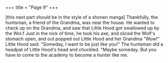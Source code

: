+++
title = "Page 9"
+++

[this next part should be in the style of a shonen manga]
Thankfully, the huntsman, a friend of the Grandma, was near the house. He wanted to check up on the Grandma, and saw that Little Hood got swallowed up by the Wol.f
Just in the nick of time, he took his axe, and sliced the Wolf's stomach open, and out popped out Little Hood and her Grandma
"Wow!" Little Hood said. "Someday, I want to be just like you!"
The huntsman did a headpat of Little Hood's head and chuckled. "Maybe someday. But you have to come to the academy to become a hunter like me.

